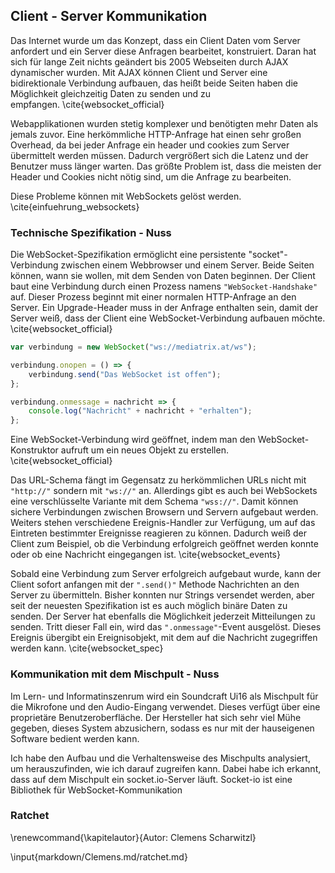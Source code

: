 ## Client - Server Kommunikation

Das Internet wurde um das Konzept, dass ein Client Daten vom Server anfordert und ein Server diese Anfragen bearbeitet, konstruiert. Daran hat sich für lange Zeit nichts geändert bis 2005 Webseiten durch AJAX dynamischer wurden. Mit AJAX können Client und Server eine bidirektionale Verbindung aufbauen, das heißt beide Seiten haben die Möglichkeit gleichzeitig Daten zu senden und zu empfangen. \cite{websocket_official}

Webapplikationen wurden stetig komplexer und benötigten mehr Daten als jemals zuvor. Eine herkömmliche HTTP-Anfrage hat einen sehr großen Overhead, da bei jeder Anfrage ein header und cookies zum Server übermittelt werden müssen. Dadurch vergrößert sich die Latenz und der Benutzer muss länger warten. Das größte Problem ist, dass die meisten der Header und Cookies nicht nötig sind, um die Anfrage zu bearbeiten.

Diese Probleme können mit WebSockets gelöst werden. \cite{einfuehrung_websockets}

### Technische Spezifikation - Nuss

Die WebSocket-Spezifikation ermöglicht eine persistente "socket"-Verbindung zwischen einem Webbrowser und einem Server. Beide Seiten können, wann sie wollen, mit dem Senden von Daten beginnen. Der Client baut eine Verbindung durch einen Prozess namens `"WebSocket-Handshake"` auf. Dieser Prozess beginnt mit einer normalen HTTP-Anfrage an den Server. Ein Upgrade-Header muss in der Anfrage enthalten sein, damit der Server weiß, dass der Client eine WebSocket-Verbindung aufbauen möchte. \cite{websocket_official}

```javascript
var verbindung = new WebSocket("ws://mediatrix.at/ws");

verbindung.onopen = () => {
	verbindung.send("Das WebSocket ist offen");
};

verbindung.onmessage = nachricht => {
	console.log("Nachricht" + nachricht + "erhalten");
};
```

Eine WebSocket-Verbindung wird geöffnet, indem man den WebSocket-Konstruktor aufruft um ein neues Objekt zu erstellen. \cite{websocket_official}

Das URL-Schema fängt im Gegensatz zu herkömmlichen URLs nicht mit `"http://"` sondern mit `"ws://"` an. Allerdings gibt es auch bei WebSockets eine verschlüsselte Variante mit dem Schema `"wss://"`. Damit können sichere Verbindungen zwischen Browsern und Servern aufgebaut werden. Weiters stehen verschiedene Ereignis-Handler zur Verfügung, um auf das Eintreten bestimmter Ereignisse reagieren zu können. Dadurch weiß der Client zum Beispiel, ob die Verbindung erfolgreich geöffnet werden konnte oder ob eine Nachricht eingegangen ist. \cite{websocket_events}

Sobald eine Verbindung zum Server erfolgreich aufgebaut wurde, kann der Client sofort anfangen mit der `".send()"` Methode Nachrichten an den Server zu übermitteln. Bisher konnten nur Strings versendet werden, aber seit der neuesten Spezifikation ist es auch möglich binäre Daten zu senden. Der Server hat ebenfalls die Möglichkeit jederzeit Mitteilungen zu senden. Tritt dieser Fall ein, wird das `".onmessage"`-Event ausgelöst. Dieses Ereignis übergibt ein Ereignisobjekt, mit dem auf die Nachricht zugegriffen werden kann. \cite{websocket_spec}

### Kommunikation mit dem Mischpult - Nuss

Im Lern- und Informatinszenrum wird ein Soundcraft Ui16 als Mischpult für die Mikrofone und den Audio-Eingang verwendet. Dieses verfügt über eine proprietäre Benutzeroberfläche. Der Hersteller hat sich sehr viel Mühe gegeben, dieses System abzusichern, sodass es nur mit der hauseigenen Software bedient werden kann.

Ich habe den Aufbau und die Verhaltensweise des Mischpults analysiert, um herauszufinden, wie ich darauf zugreifen kann. Dabei habe ich erkannt, dass auf dem Mischpult ein socket.io-Server läuft. Socket-io ist eine Bibliothek für WebSocket-Kommunikation

### Ratchet

\renewcommand{\kapitelautor}{Autor: Clemens Scharwitzl}

\input{markdown/Clemens.md/ratchet.md}
